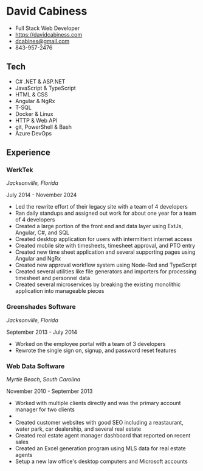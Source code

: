 # David Cabiness

- Full Stack Web Developer
- https://davidcabiness.com
- dcabines@gmail.com
- 843-957-2476

## Tech
- C# .NET & ASP.NET
- JavaScript & TypeScript
- HTML & CSS
- Angular & NgRx
- T-SQL
- Docker & Linux
- HTTP & Web API
- git, PowerShell & Bash
- Azure DevOps

## Experience

### WerkTek
*Jacksonville, Florida*

July 2014 - November 2024

- Led the rewrite effort of their legacy site with a team of 4 developers
- Ran daily standups and assigned out work for about one year for a team of 4 developers
- Created a large portion of the front end and data layer using ExtJs, Angular, C#, and SQL
- Created desktop application for users with intermittent internet access
- Created mobile site with timesheets, timesheet approval, and PTO entry
- Created new time sheet application and several supporting pages using Angular and NgRx
- Created new approval workflow system using Node-Red and TypeScript
- Created several utilities like file generators and importers for processing timesheet and personnel data
- Created several microservices by breaking the existing monolithic application into manageable pieces

### Greenshades Software
*Jacksonville, Florida*

September 2013 - July 2014

- Worked on the employee portal with a team of 3 developers
- Rewrote the single sign on, signup, and password reset features

### Web Data Software
*Myrtle Beach, South Carolina*

November 2010 - September 2013

- Worked with multiple clients directly and was the primary account manager for two clients
- 
- Created customer websites with good SEO including a reastaurant, water park, car dealership, and several real estate 
- Created real estate agent manager dashboard that reported on recent sales
- Created an Excel generation program using MLS data for real estate agents
- Setup a new law office's desktop computers and Microsoft accounts
